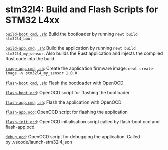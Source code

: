 # stm32l4: Build and Flash Scripts for STM32 L4xx

[`build-boot.cmd`](build-boot.cmd), [`.sh`](build-boot.sh): Build the bootloader by running `newt build stm32l4_boot`

[`build-app.cmd`](../build-app.cmd), [`.sh`](../build-app.sh): Build the application by running `newt build stm32l4_my_sensor`. Also builds the Rust application and injects the compiled Rust code into the build.

[`image-app.cmd`](image-app.cmd), [`.sh`](image-app.sh): Create the application firmware image: `newt create-image -v stm32l4_my_sensor 1.0.0`

[`flash-boot.cmd`](flash-boot.cmd), [`.sh`](flash-boot.sh): Flash the bootloader with OpenOCD

[`flash-boot.ocd`](flash-boot.ocd): OpenOCD script for flashing the bootloader

[`flash-app.cmd`](flash-app.cmd), [`.sh`](flash-app.sh): Flash the application with OpenOCD

[`flash-app.ocd`](flash-app.ocd): OpenOCD script for flashing the application

[`flash-init.ocd`](flash-init.ocd): OpenOCD initialisation script called by flash-boot.ocd and flash-app.ocd

[`debug.ocd`](debug.ocd): OpenOCD script for debugging the application. Called by .vscode/launch-stm32l4.json

